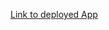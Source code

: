 [Link to deployed App](https://app.netlify.com/sites/astonishing-dieffenbachia-8dc416/deploys/671bf5af37fc87b68775945f)
